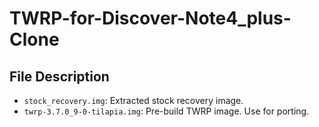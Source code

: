 # TWRP-for-Discover-Note4_plus-Clone

## File Description
- `stock_recovery.img`: Extracted stock recovery image.
- `twrp-3.7.0_9-0-tilapia.img`: Pre-build TWRP image. Use for porting.